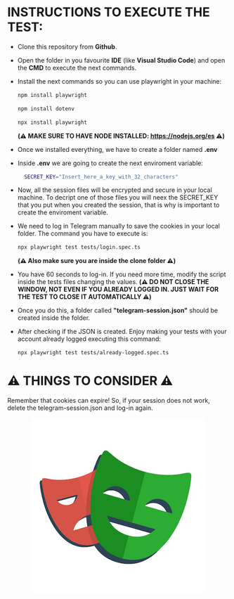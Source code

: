 # INSTRUCTIONS TO EXECUTE THE TEST:

- Clone this repository from **Github**.
- Open the folder in you favourite **IDE** (like **Visual Studio Code**) and open the **CMD** to execute the next commands.
- Install the next commands so you can use playwright in your machine:

  ```bash
  npm install playwright
  ```

  ```bash
  npm install dotenv
  ```

  ```bash
  npx install playwright
  ```

  **(⚠️ MAKE SURE TO HAVE NODE INSTALLED: https://nodejs.org/es ⚠️)**

- Once we installed everything, we have to create a folder named **.env**
- Inside **.env** we are going to create the next enviroment variable:

  ```bash
    SECRET_KEY="Insert_here_a_key_with_32_characters"
  ```

- Now, all the session files will be encrypted and secure in your local machine. To decript one of those files you will neex the SECRET_KEY that you put when you created the session, that is why is important to create the enviroment variable.
- We need to log in Telegram manually to save the cookies in your local folder. The command you have to execute is:

  ```bash
  npx playwright test tests/login.spec.ts
  ```

  **(⚠️ Also make sure you are inside the clone folder ⚠️)**

- You have 60 seconds to log-in. If you need more time, modify the script inside the tests files changing the values. **(⚠️ DO NOT CLOSE THE WINDOW, NOT EVEN IF YOU ALREADY LOGGED IN. JUST WAIT FOR THE TEST TO CLOSE IT AUTOMATICALLY ⚠️)**
- Once you do this, a folder called **"telegram-session.json"** should be created inside the folder.
- After checking if the JSON is created. Enjoy making your tests with your account already logged executing this command:
  ```bash
  npx playwright test tests/already-logged.spec.ts
  ```

# ⚠️ THINGS TO CONSIDER ⚠️

Remember that cookies can expire! So, if your session does not work, delete the telegram-session.json and log-in again.

<div align="center">
  <img src="./images/Playwright-logo.png" alt="Playwright Logo" width="400">
</div>
